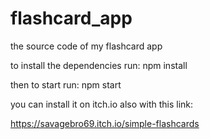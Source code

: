 # flashcard_app
the source code of my flashcard app

to install the dependencies run:
 npm install

then to start run: 
 npm start


 you can install it on itch.io also with this link:
 
 https://savagebro69.itch.io/simple-flashcards


